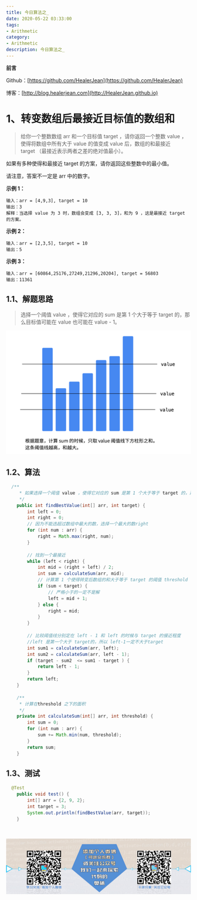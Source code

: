 ```yaml
---
title: 今日算法之_
date: 2020-05-22 03:33:00
tags: 
- Arithmetic
category: 
- Arithmetic
description: 今日算法之_
---
```


**前言**     

 Github：[https://github.com/HealerJean](https://github.com/HealerJean)         

 博客：[http://blog.healerjean.com](http://HealerJean.github.io)          



# 1、转变数组后最接近目标值的数组和
> 给你一个整数数组 arr 和一个目标值 target ，请你返回一个整数 value ，使得将数组中所有大于 value 的值变成 value 后，数组的和最接近  target （最接近表示两者之差的绝对值最小）。       

  如果有多种使得和最接近 target 的方案，请你返回这些整数中的最小值。    

  请注意，答案不一定是 arr 中的数字。

**示例 1：**

```
输入：arr = [4,9,3], target = 10
输出：3
解释：当选择 value 为 3 时，数组会变成 [3, 3, 3]，和为 9 ，这是最接近 target 的方案。
```

**示例 2：**

```
输入：arr = [2,3,5], target = 10
输出：5
```

**示例 3：**

```
输入：arr = [60864,25176,27249,21296,20204], target = 56803
输出：11361
```



## 1.1、解题思路 

> 选择一个阈值 value ，使得它对应的 sum 是第 1 个大于等于 target 的，那么目标值可能在 value 也可能在 value - 1。
>



![image-20200617141556933](https://raw.githubusercontent.com/HealerJean/HealerJean.github.io/master/blogImages/image-20200617141556933.png)



## 1.2、算法

```java
  /**
     * 如果选择一个阈值 value ，使得它对应的 sum 是第 1 个大于等于 target 的，那么目标值可能在 value 也可能在 value - 1。
     */
    public int findBestValue(int[] arr, int target) {
        int left = 0;
        int right = 0;
        // 因为不能选超过数组中最大的数，选择一个最大的数right
        for (int num : arr) {
            right = Math.max(right, num);
        }

        // 找到一个最接近
        while (left < right) {
            int mid = (right + left) / 2;
            int sum = calculateSum(arr, mid);
            // 计算第 1 个使得转变后数组的和大于等于 target 的阈值 threshold
            if (sum < target) {
                // 严格小于的一定不是解
                left = mid + 1;
            } else {
                right = mid;
            }
        }

        // 比较阈值线分别定在 left - 1 和 left 的时候与 target 的接近程度
        //left 是第一个大于 target的，所以 left-1一定不大于target
        int sum1 = calculateSum(arr, left);
        int sum2 = calculateSum(arr, left - 1);
        if (target - sum2  <= sum1 - target ) {
            return left - 1;
        }
        return left;
    }

    /**
     * 计算在threshold 之下的面积
     */
    private int calculateSum(int[] arr, int threshold) {
        int sum = 0;
        for (int num : arr) {
            sum += Math.min(num, threshold);
        }
        return sum;
    }
```




## 1.3、测试 

```java
  @Test
    public void test() {
        int[] arr = {2, 9, 2};
        int target = 3;
        System.out.println(findBestValue(arr, target));
    }
```



​          

![ContactAuthor](https://raw.githubusercontent.com/HealerJean/HealerJean.github.io/master/assets/img/artical_bottom.jpg)



<link rel="stylesheet" href="https://unpkg.com/gitalk/dist/gitalk.css">

<script src="https://unpkg.com/gitalk@latest/dist/gitalk.min.js"></script> 
<div id="gitalk-container"></div>    
 <script type="text/javascript">
    var gitalk = new Gitalk({
		clientID: `1d164cd85549874d0e3a`,
		clientSecret: `527c3d223d1e6608953e835b547061037d140355`,
		repo: `HealerJean.github.io`,
		owner: 'HealerJean',
		admin: ['HealerJean'],
		id: 'KIdvBXkluiOwhR6C',
    });
    gitalk.render('gitalk-container');
</script> 
